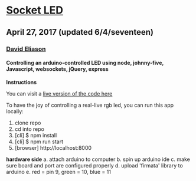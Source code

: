 # [Socket LED](https://locallycontrolledsocketled.herokuapp.com/)
## April 27, 2017 (updated 6/4/seventeen)
### [David Eliason](http://www.deliason.com)
#### Controlling an arduino-controlled LED using node, johnny-five, Javascript, websockets, jQuery, express

**Instructions**

You can visit a [live version of the code here](https://locallycontrolledsocketled.herokuapp.com/)

To have the joy of controlling a real-live rgb led, you can run this app locally:

1. clone repo
2. cd into repo
3. [cli] $ npm install
4. [cli] $ npm run start 
5. [browser] http://localhost:8000

**hardware side**
a. attach arduino to computer
b. spin up arduino ide
c. make sure board and port are configured properly
d. upload 'firmata' library to arduino
e. red = pin 9, green = 10, blue = 11
